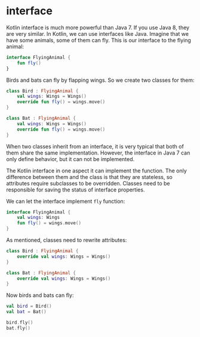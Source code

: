 # interface

Kotlin interface is much more powerful than Java 7. If you use Java 8, they are very similar. In Kotlin, we can use interfaces like Java. Imagine that we have some animals, some of them can fly. This is our interface to the flying animal:

```kotlin
interface FlyingAnimal {
	fun fly()
}
```

Birds and bats can fly by flapping wings. So we create two classes for them:

```kotlin
class Bird : FlyingAnimal {
    val wings: Wings = Wings()
    override fun fly() = wings.move()
}

class Bat : FlyingAnimal {
    val wings: Wings = Wings()
    override fun fly() = wings.move()
}
```

When two classes inherit from an interface, it is very typical that both of them share the same implementation. However, the interface in Java 7 can only define behavior, but it can not be implemented.

The Kotlin interface in one aspect it can implement the function. The only difference between them and the class is that they are stateless, so attributes require subclasses to be overridden. Classes need to be responsible for saving the status of interface properties.

We can let the interface implement `fly` function:

```kotlin
interface FlyingAnimal {
    val wings: Wings
    fun fly() = wings.move()
}
```

As mentioned, classes need to rewrite attributes:

```kotlin
class Bird : FlyingAnimal {
	override val wings: Wings = Wings()
}

class Bat : FlyingAnimal {
	override val wings: Wings = Wings()
}
```

Now birds and bats can fly:

```kotlin
val bird = Bird()
val bat = Bat()

bird.fly()
bat.fly()
```
